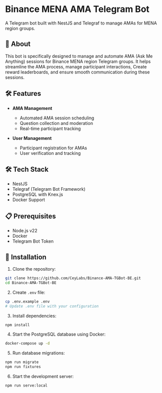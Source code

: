 # Binance MENA AMA Telegram Bot

A Telegram bot built with NestJS and Telegraf to manage AMAs for MENA region groups.

## 🚀 About

This bot is specifically designed to manage and automate AMA (Ask Me Anything) sessions for Binance MENA region Telegram groups. It helps streamline the AMA process, manage participant interactions, Create reward leaderboards, and ensure smooth communication during these sessions.

## 🛠 Features

- **AMA Management**
  - Automated AMA session scheduling
  - Question collection and moderation
  - Real-time participant tracking

- **User Management**
  - Participant registration for AMAs
  - User verification and tracking

## 🛠 Tech Stack

- NestJS
- Telegraf (Telegram Bot Framework)
- PostgreSQL with Knex.js
- Docker Support

## 📋 Prerequisites

- Node.js v22
- Docker
- Telegram Bot Token

## 🚀 Installation

1. Clone the repository:
```bash
git clone https://github.com/CeyLabs/Binance-AMA-TGBot-BE.git
cd Binance-AMA-TGBot-BE
```

2. Create `.env` file:
```bash
cp .env.example .env
# Update .env file with your configuration
```

3. Install dependencies:
```bash
npm install
```

4. Start the PostgreSQL database using Docker:
```bash
docker-compose up -d
```

5. Run database migrations:
```bash
npm run migrate
npm run fixtures
```

6. Start the development server:
```bash
npm run serve:local
```
